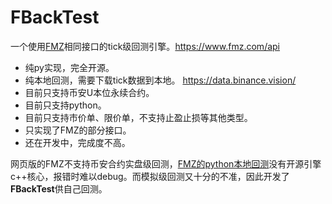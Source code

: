 # FBackTest
一个使用[FMZ](http://fmz.com)相同接口的tick级回测引擎。https://www.fmz.com/api  
- 纯py实现，完全开源。
- 纯本地回测，需要下载tick数据到本地。 https://data.binance.vision/
- 目前只支持币安U本位永续合约。
- 目前只支持python。
- 目前只支持市价单、限价单，不支持止盈止损等其他类型。
- 只实现了FMZ的部分接口。
- 还在开发中，完成度不高。

网页版的FMZ不支持币安合约实盘级回测，[FMZ的python本地回测](https://github.com/fmzquant/backtest_python)没有开源引擎c++核心，报错时难以debug。而模拟级回测又十分的不准，因此开发了**FBackTest**供自己回测。
